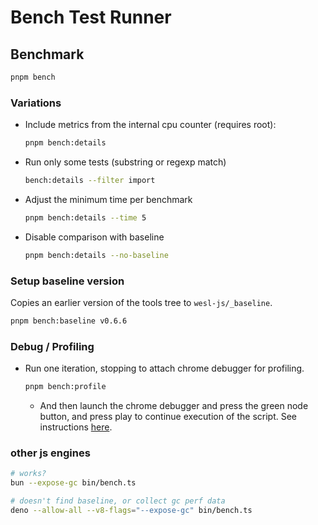 # Bench Test Runner

## Benchmark

```sh
pnpm bench
```

### Variations
- Include metrics from the internal cpu counter (requires root):
  ```sh
  pnpm bench:details
  ```

- Run only some tests (substring or regexp match)
  ```sh
  bench:details --filter import
  ```

- Adjust the minimum time per benchmark 
  ```sh
  pnpm bench:details --time 5
  ```

- Disable comparison with baseline
  ```sh
  pnpm bench:details --no-baseline
  ```

### Setup baseline version
Copies an earlier version of the tools tree to `wesl-js/_baseline`.
  ```sh
  pnpm bench:baseline v0.6.6
  ```

### Debug / Profiling
- Run one iteration, stopping to attach chrome debugger for profiling.
  ```sh
  pnpm bench:profile
  ```
  - And then launch the chrome debugger and press the green node button, and press play
  to continue execution of the script.
  See instructions [here](https://developer.chrome.com/docs/devtools/performance/nodejs).


### other js engines
```sh
# works?
bun --expose-gc bin/bench.ts

# doesn't find baseline, or collect gc perf data
deno --allow-all --v8-flags="--expose-gc" bin/bench.ts
```
